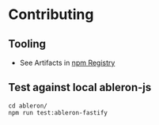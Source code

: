# Contributing

## Tooling

- See Artifacts in [npm Registry](https://www.npmjs.com/package/ableron-fastify)

## Test against local ableron-js

```shell
cd ableron/
npm run test:ableron-fastify
```
